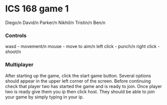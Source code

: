 # ICS 168 game 1

Diego/n
David/n
Parker/n
Nikhil/n
Tristin/n
Ben/n

### Controls

wasd - movement/n
mouse - move to aim/n
left click - punch/n
right click - shoot/n

### Multiplayer

After starting up the game, click the start game button. Several options should appear in the upper left corner of the screen. Before continuing check that player two has started the game and is ready to join. Once player two is ready give them you ip then click host. They should be able to join your game by simply typing in your ip. 
